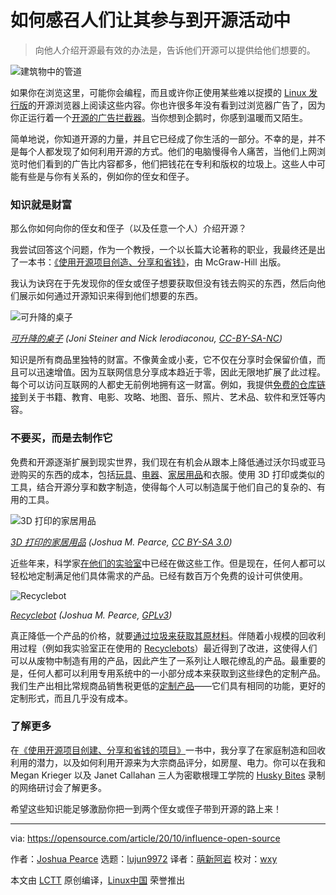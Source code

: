 [#]: collector: (lujun9972)
[#]: translator: (mengxinayan)
[#]: reviewer: (wxy)
[#]: publisher: ( )
[#]: url: ( )
[#]: subject: (How to influence people to join open source)
[#]: via: (https://opensource.com/article/20/10/influence-open-source)
[#]: author: (Joshua Pearce https://opensource.com/users/jmpearce)

如何感召人们让其参与到开源活动中
======

> 向他人介绍开源最有效的办法是，告诉他们开源可以提供给他们想要的。

![建筑物中的管道][1]

如果你在浏览这里，可能你会编程，而且或许你正使用某些难以捉摸的 [Linux 发行版][2]的开源浏览器上阅读这些内容。你也许很多年没有看到过浏览器广告了，因为你正运行着一个[开源的广告拦截器][3]。当你想到企鹅时，你感到温暖而又陌生。

简单地说，你知道开源的力量，并且它已经成了你生活的一部分。不幸的是，并不是每个人都发现了如何利用开源的方式。他们的电脑慢得令人痛苦，当他们上网浏览时他们看到的广告比内容都多，他们把钱花在专利和版权的垃圾上。这些人中可能有些是与你有关系的，例如你的侄女和侄子。

### 知识就是财富

那么你如何向你的侄女和侄子（以及任意一个人）介绍开源？

我尝试回答这个问题，作为一个教授，一个以长篇大论著称的职业，我最终还是出了一本书：[《使用开源项目创造、分享和省钱》][4]，由 McGraw-Hill 出版。

我认为诀窍在于先发现你的侄女或侄子想要获取但没有钱去购买的东西，然后向他们展示如何通过开源知识来得到他们想要的东西。

![可升降的桌子][5]

*[可升降的桌子][6] (Joni Steiner and Nick Ierodiaconou, [CC-BY-SA-NC][7])*

知识是所有商品里独特的财富。不像黄金或小麦，它不仅在分享时会保留价值，而且可以迅速增值。因为互联网信息分享成本趋近于零，因此无限地扩展了此过程。每个可以访问互联网的人都史无前例地拥有这一财富。例如，我提供[免费的仓库链接][4]到关于书籍、教育、电影、攻略、地图、音乐、照片、艺术品、软件和烹饪等内容。

### 不要买，而是去制作它

免费和开源逐渐扩展到现实世界，我们现在有机会从跟本上降低通过沃尔玛或亚马逊购买的东西的成本，包括[玩具][8]、[电器][9]、[家居用品][10]和衣服。使用 3D 打印或类似的工具，结合开源分享和数字制造，使得每个人可以制造属于他们自己的复杂的、有用的工具。

![3D 打印的家居用品][11]

*[3D 打印的家居用品][12] (Joshua M. Pearce, [CC BY-SA 3.0][13])*

近些年来，科学家[在他们的实验室][14]中已经在做这些工作。但是现在，任何人都可以轻松地定制满足他们具体需求的产品。已经有数百万个免费的设计可供使用。

![Recyclebot][15]

*[Recyclebot][16] (Joshua M. Pearce, [GPLv3][17])*

真正降低一个产品的价格，就要[通过垃圾来获取其原材料][18]。伴随着小规模的回收利用过程（例如我实验室正在使用的 [Recyclebots][19]）最近得到了改进，这使得人们可以从废物中制造有用的产品，因此产生了一系列让人眼花缭乱的产品。最重要的是，任何人都可以利用专用系统中的一小部分成本来获取到这些绿色的定制产品。我们生产出相比常规商品销售税更低的[定制产品][20]——它们具有相同的功能，更好的定制形式，而且几乎没有成本。

### 了解更多

在[《使用开源项目创建、分享和省钱的项目》][4]一书中，我分享了在家庭制造和回收利用的潜力，以及如何利用开源来为大宗商品评分，如房屋、电力。你可以在我和 Megan Krieger 以及 Janet Callahan 三人为密歇根理工学院的 [Husky Bites][21] 录制的网络研讨会了解更多。

希望这些知识能足够激励你把一到两个侄女或侄子带到开源的路上来！

--------------------------------------------------------------------------------

via: https://opensource.com/article/20/10/influence-open-source

作者：[Joshua Pearce][a]
选题：[lujun9972][b]
译者：[萌新阿岩](https://github.com/mengxinayan)
校对：[wxy](https://github.com/wxy)

本文由 [LCTT](https://github.com/LCTT/TranslateProject) 原创编译，[Linux中国](https://linux.cn/) 荣誉推出

[a]: https://opensource.com/users/jmpearce
[b]: https://github.com/lujun9972
[1]: https://opensource.com/sites/default/files/styles/image-full-size/public/lead-images/open_pipe_red_hat_tower_building.png?itok=8ho3yi7L (pipe in a building)
[2]: https://distrowatch.com/
[3]: https://opensource.com/article/20/4/ad-blockers
[4]: https://www.appropedia.org/Create,_Share,_and_Save_Money_Using_Open-Source_Projects
[5]: https://opensource.com/sites/default/files/uploads/opendesk_furniture_lift-standing-desk.jpg (Lift Standing Desk)
[6]: https://www.appropedia.org/File:Opendesk_furniture_lift-standing-desk.jpg
[7]: https://creativecommons.org/licenses/by-nc-sa/2.0/
[8]: http://www.mdpi.com/2227-7080/5/3/45
[9]: https://doi.org/10.3390/inventions3030064
[10]: https://www.mdpi.com/2227-7080/5/1/7
[11]: https://opensource.com/sites/default/files/uploads/3dprinted_household.jpg (3D printed household items)
[12]: https://www.appropedia.org/File:3dprinted_household.JPG
[13]: https://creativecommons.org/licenses/by-sa/3.0/
[14]: https://opensource.com/article/20/10/open-source-hardware-savings
[15]: https://opensource.com/sites/default/files/uploads/recyclebotrep.png (Recyclebot)
[16]: https://www.appropedia.org/File:Recyclebotrep.png
[17]: https://www.gnu.org/licenses/gpl-3.0.html
[18]: https://www.academia.edu/34738483/Tightening_the_Loop_on_the_Circular_Economy_Coupled_Distributed_Recycling_and_Manufacturing_with_Recyclebot_and_RepRap_3-D_Printing
[19]: https://www.appropedia.org/Recyclebot
[20]: https://opensource.com/article/17/3/how-to-create-consumer-goods-open-hardware
[21]: https://www.facebook.com/Michigan-Tech-College-of-Engineering-109353424030003/videos/husky-bites-presents-special-guest-joshua-m-pearce/2669023713361207/
